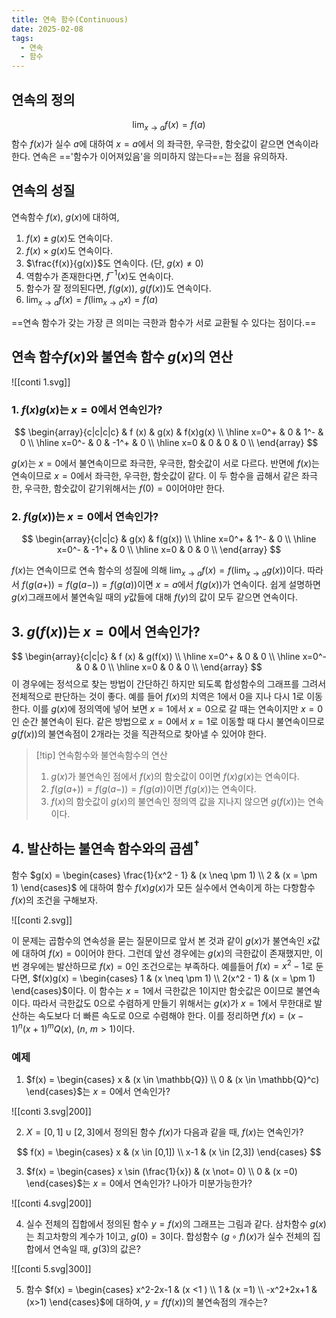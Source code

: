 ```yaml
---
title: 연속 함수(Continuous)
date: 2025-02-08
tags:
  - 연속
  - 함수
---
```

## 연속의 정의

$$
\lim_{x \rightarrow a}f(x) = f(a)
$$
함수 $f(x)$가 실수 $a$에 대하여 $x=a$에서 의 좌극한, 우극한, 함숫값이 같으면 연속이라 한다. 연속은 =='함수가 이어져있음'을 의미하지 않는다==는 점을 유의하자.
 
## 연속의 성질

연속함수 $f(x), ~g(x)$에 대하여, 
1. $f(x) \pm g(x)$도 연속이다.
2. $f(x) \times g(x)$도 연속이다.
3. $\frac{f(x)}{g(x)}$도 연속이다. (단, $g(x) \not= 0$)
4. 역함수가 존재한다면, $f^{-1}(x)$도 연속이다.
5. 함수가 잘 정의된다면, $f(g(x)),~ g(f(x))$도 연속이다.
6. $\lim_{x \rightarrow a} {f(x)=f( \lim _{x \rightarrow a} {x} )} =f(a)$

 ==연속 함수가 갖는 가장 큰 의미는 극한과 함수가 서로 교환될 수 있다는 점이다.==

## 연속 함수$f(x)$와 불연속 함수 $g(x)$의 연산

![[conti 1.svg]]

### 1. $f(x)g(x)$는 $x=0$에서 연속인가?

$$
\begin{array}{c|c|c|c}
& f (x) & g(x) & f(x)g(x) \\ \hline
x=0^+ & 0 & 1^- & 0 \\ \hline
x=0^- & 0 & -1^+ & 0 \\ \hline
x=0 & 0 & 0 & 0  \\
\end{array}
$$

  $g(x)$는 $x=0$에서 불연속이므로 좌극한, 우극한, 함숫값이 서로 다르다. 반면에 $f(x)$는 연속이므로 $x=0$에서 좌극한, 우극한, 함숫값이 같다. 이 두 함수을 곱해서 같은 좌극한, 우극한, 함숫값이 같기위해서는 $f(0)=0$이어야만 한다.

### 2. $f(g(x))$는 $x=0$에서 연속인가?

$$
\begin{array}{c|c|c}
& g(x) & f(g(x)) \\ \hline
x=0^+ & 1^- & 0 \\ \hline
x=0^- & -1^+ & 0  \\ \hline
x=0 & 0 & 0   \\
\end{array}
$$

$f(x)$는 연속이므로 연속 함수의 성질에 의해 $\lim_{x \rightarrow a} f(x) = f( \lim_{x \rightarrow a} g(x) )$이다. 따라서 $f(g(a+))=f(g(a-))=f(g(a))$이면 $x=a$에서 $f(g(x))$가 연속이다. 쉽게 설명하면 $g(x)$그래프에서 불연속일 때의 $y$값들에 대해 $f(y)$의 값이 모두 같으면 연속이다.

## 3. $g(f(x))$는 $x=0$에서 연속인가?

$$
\begin{array}{c|c|c}
& f (x) & g(f(x)) \\ \hline
x=0^+ & 0 & 0 \\ \hline
x=0^- & 0 & 0  \\ \hline
x=0 & 0 & 0   \\
\end{array}
$$
이 경우에는 정석으로 찾는 방법이 간단하긴 하지만 되도록 합성함수의 그래프를 그려서 전체적으로 판단하는 것이 좋다. 예를 들어 $f(x)$의 치역은 $1$에서 $0$을 지나 다시 $1$로 이동한다. 이를 $g(x)$에 정의역에 넣어 보면 $x=1$에서 $x=0$으로 갈 때는 연속이지만 $x=0$인 순간 불연속이 된다. 같은 방법으로 $x=0$에서 $x=1$로 이동할 때 다시 불연속이므로 $g(f(x))$의 불연속점이 $2$개라는 것을 직관적으로 찾아낼 수 있어야 한다.

>[!tip] 연속함수와 불연속함수의 연산
>1. $g(x)$가 불연속인 점에서 $f(x)$의 함숫값이 $0$이면 $f(x)g(x)$는 연속이다.
>2. $f(g(a+))=f(g(a-))=f(g(a))$이면 $f(g(x))$는 연속이다.
>3. $f(x)$의 함숫값이 $g(x)$의 불연속인 정의역 값을 지나지 않으면 $g(f(x))$는 연속이다.

## 4. 발산하는 불연속 함수와의 곱셈$^\dagger$

함수 $g(x) = \begin{cases} \frac{1}{x^2 - 1} & (x \neq \pm 1) \\ 2 & (x = \pm 1) \end{cases}$ 에 대하여 함수 $f(x)g(x)$가 모든 실수에서 연속이게 하는 다항함수 $f(x)$의 조건을 구해보자.

![[conti 2.svg]]

이 문제는 곱함수의 연속성을 묻는 질문이므로 앞서 본 것과 같이 $g(x)$가 불연속인 $x$값에 대하여 $f(x)=0$이어야 한다. 그런데 앞선 경우에는 $g(x)$의 극한값이 존재했지만, 이번 경우에는 발산하므로  $f(x)=0$인 조건으로는 부족하다. 예를들어 $f(x)=x^2-1$로 둔다면, $f(x)g(x) = \begin{cases} 1 & (x \neq \pm 1) \\ 2(x^2 - 1) & (x = \pm 1) \end{cases}$이다. 이 함수는 $x=1$에서 극한값은 $1$이지만 함숫값은 $0$이므로 불연속이다. 따라서 극한값도 $0$으로 수렴하게 만들기 위해서는 $g(x)$가 $x=1$에서 무한대로 발산하는 속도보다 더 빠른 속도로 $0$으로 수렴해야 한다. 이를 정리하면 $f(x)=(x-1)^n(x+1)^mQ(x),$ $(n,~m>1)$이다.

### 예제
1. $f(x) = \begin{cases} x & (x \in \mathbb{Q}) \\ 0 & (x \in \mathbb{Q}^c) \end{cases}$는 $x=0$에서 연속인가?

![[conti 3.svg|200]]

2. $X = [0,1] \cup [2,3]$에서 정의된 함수 $f(x)$가 다음과 같을 때, $f(x)$는 연속인가?

$$
f(x) = \begin{cases} x & (x \in [0,1]) \\ x-1 & (x \in [2,3]) \end{cases}
$$

3. $f(x) = \begin{cases} x \sin (\frac{1}{x}) & (x \not= 0) \\ 0 & (x =0) \end{cases}$는 $x=0$에서 연속인가? 나아가 미분가능한가?

![[conti 4.svg|200]]

4. 실수 전체의 집합에서 정의된 함수 $y=f(x)$의 그래프는 그림과 같다. 삼차함수 $g(x)$는 최고차항의 계수가 $1$이고, $g(0)=3$이다. 합성함수 $(g\circ f)(x)$가 실수 전체의 집합에서 연속일 때, $g(3)$의 값은?

![[conti 5.svg|300]]

5. 함수 $f(x) = \begin{cases} x^2-2x-1 & (x <1 ) \\ 1 & (x =1) \\ -x^2+2x+1 &(x>1) \end{cases}$에 대하여, $y=f(f(x))$의 불연속점의 개수는?

